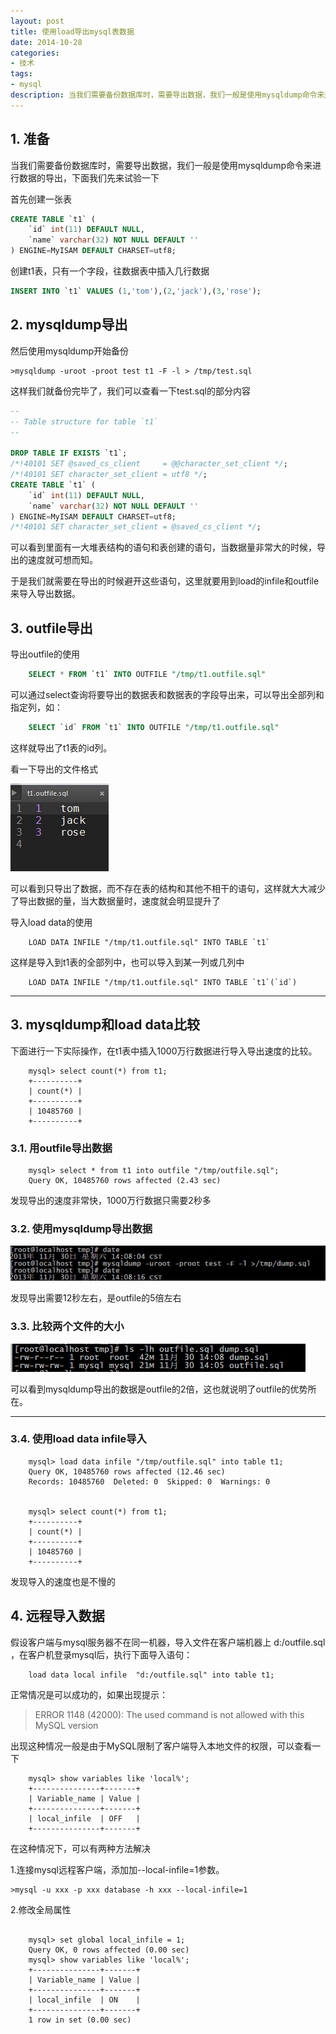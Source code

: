 ```yaml
---
layout: post
title: 使用load导出mysql表数据
date: 2014-10-28
categories:
- 技术
tags:
- mysql
description: 当我们需要备份数据库时，需要导出数据，我们一般是使用mysqldump命令来进行数据的导出，下面我们先来试验一下...
---
```


## 1. 准备

当我们需要备份数据库时，需要导出数据，我们一般是使用mysqldump命令来进行数据的导出，下面我们先来试验一下

首先创建一张表
```sql
CREATE TABLE `t1` (
	`id` int(11) DEFAULT NULL,
	`name` varchar(32) NOT NULL DEFAULT ''
) ENGINE=MyISAM DEFAULT CHARSET=utf8;
```
创建t1表，只有一个字段，往数据表中插入几行数据
```sql
INSERT INTO `t1` VALUES (1,'tom'),(2,'jack'),(3,'rose');  
```

## 2. mysqldump导出

然后使用mysqldump开始备份

```
>mysqldump -uroot -proot test t1 -F -l > /tmp/test.sql
```

这样我们就备份完毕了，我们可以查看一下test.sql的部分内容
```sql
--
-- Table structure for table `t1`
--

DROP TABLE IF EXISTS `t1`;
/*!40101 SET @saved_cs_client     = @@character_set_client */;
/*!40101 SET character_set_client = utf8 */;
CREATE TABLE `t1` (
	`id` int(11) DEFAULT NULL,
	`name` varchar(32) NOT NULL DEFAULT ''
) ENGINE=MyISAM DEFAULT CHARSET=utf8;
/*!40101 SET character_set_client = @saved_cs_client */;
```

可以看到里面有一大堆表结构的语句和表创建的语句，当数据量非常大的时候，导出的速度就可想而知。

于是我们就需要在导出的时候避开这些语句，这里就要用到load的infile和outfile来导入导出数据。

## 3. outfile导出

导出outfile的使用
```sql
	SELECT * FROM `t1` INTO OUTFILE "/tmp/t1.outfile.sql"
```
可以通过select查询将要导出的数据表和数据表的字段导出来，可以导出全部列和指定列，如：
```sql
	SELECT `id` FROM `t1` INTO OUTFILE "/tmp/t1.outfile.sql"
```

这样就导出了t1表的id列。

看一下导出的文件格式

![sql文件格式][1]

可以看到只导出了数据，而不存在表的结构和其他不相干的语句，这样就大大减少了导出数据的量，当大数据量时，速度就会明显提升了

导入load data的使用

```
	LOAD DATA INFILE "/tmp/t1.outfile.sql" INTO TABLE `t1`
```

这样是导入到t1表的全部列中，也可以导入到某一列或几列中
```
	LOAD DATA INFILE "/tmp/t1.outfile.sql" INTO TABLE `t1`(`id`)
```


-------

## 3. mysqldump和load data比较

下面进行一下实际操作，在t1表中插入1000万行数据进行导入导出速度的比较。
```
	mysql> select count(*) from t1;        
	+----------+
	| count(*) |
	+----------+
	| 10485760 |
	+----------+
```

### 3.1. 用outfile导出数据
```
	mysql> select * from t1 into outfile "/tmp/outfile.sql";
	Query OK, 10485760 rows affected (2.43 sec)
```

发现导出的速度非常快，1000万行数据只需要2秒多



### 3.2. 使用mysqldump导出数据

![导出时间][2]

发现导出需要12秒左右，是outfile的5倍左右

### 3.3. 比较两个文件的大小

![文件大小][3]

可以看到mysqldump导出的数据是outfile的2倍，这也就说明了outfile的优势所在。

-------

### 3.4. 使用load data infile导入
```
	mysql> load data infile "/tmp/outfile.sql" into table t1;    
	Query OK, 10485760 rows affected (12.46 sec)
	Records: 10485760  Deleted: 0  Skipped: 0  Warnings: 0


	mysql> select count(*) from t1;                      
	+----------+
	| count(*) |
	+----------+
	| 10485760 |
	+----------+
```

发现导入的速度也是不慢的

## 4. 远程导入数据
假设客户端与mysql服务器不在同一机器，导入文件在客户端机器上 d:/outfile.sql ，在客户机登录mysql后，执行下面导入语句：
```
	load data local infile  "d:/outfile.sql" into table t1;
```

正常情况是可以成功的，如果出现提示：
>ERROR 1148 (42000): The used command is not allowed with this MySQL version

出现这种情况一般是由于MySQL限制了客户端导入本地文件的权限，可以查看一下

```
	mysql> show variables like 'local%';
	+---------------+-------+
	| Variable_name | Value |
	+---------------+-------+
	| local_infile  | OFF   |
	+---------------+-------+
```

在这种情况下，可以有两种方法解决

1.连接mysql远程客户端，添加加--local-infile=1参数。
```
>mysql -u xxx -p xxx database -h xxx --local-infile=1
```

2.修改全局属性
```

	mysql> set global local_infile = 1;
	Query OK, 0 rows affected (0.00 sec)
	mysql> show variables like 'local%';
	+---------------+-------+
	| Variable_name | Value |
	+---------------+-------+
	| local_infile  | ON    |
	+---------------+-------+
	1 row in set (0.00 sec)
```


[1]: /images/20140904110643.jpg  "sql文件格式"
[2]: /images/20131130142325812.png "导出时间"
[3]: /images/20131130142531125.png "文件大小"